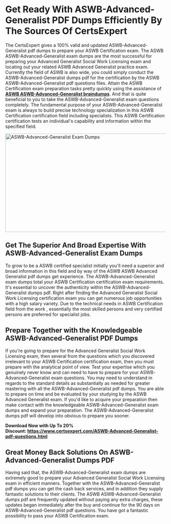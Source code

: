 <h1><strong>Get Ready With ASWB-Advanced-Generalist PDF Dumps Efficiently By The Sources Of CertsExpert</strong></h1>
<p>The CertsExpert gives a 100% valid and updated ASWB-Advanced-Generalist pdf dumps to prepare your ASWB Certification exam. The ASWB ASWB-Advanced-Generalist exam dumps are the most successful for preparing your Advanced Generalist Social Work Licensing exam and locating out your related ASWB Advanced Generalist practice exam. Currently the field of ASWB is also wide, you could simply conduct the ASWB-Advanced-Generalist dumps pdf for the certification by the ASWB ASWB-Advanced-Generalist pdf questions files. Attain the ASWB Certification exam preparation tasks pretty quickly using the assistance of <a href="https://www.certsexpert.com/ASWB-Advanced-Generalist-pdf-questions.html"><strong>ASWB ASWB-Advanced-Generalist braindumps</strong></a>. And that is quite beneficial to you to take the ASWB-Advanced-Generalist exam questions completely. The fundamental purpose of your ASWB-Advanced-Generalist exam is always to build precise technology specialization in this ASWB Certification certification field including specialists. This ASWB Certification certification tests an individual's capability and information within the specified field.</p>
<p><img src="https://i.ibb.co/M1QyCsd/Copy-of-Copy-of-Copy-of-Copy-of-Copy-of-Minimalist-Business-You-Tube-Thumbnail-37.png" alt="ASWB-Advanced-Generalist Exam Dumps" width="550" height="309" /></p>
<h2><strong>Get The Superior And Broad Expertise With ASWB-Advanced-Generalist Exam Dumps</strong></h2>
<p>To grow to be a ASWB certified specialist initially you'll need a superior and broad information in this field and by way of the ASWB ASWB Advanced Generalist pdf dumps get experience. The ASWB-Advanced-Generalist exam dumps total your ASWB Certification certification exam requirements. It's essential to uncover the authenticity within the ASWB-Advanced-Generalist dumps pdf. Right after finding the Advanced Generalist Social Work Licensing certification exam you can get numerous job opportunities with a high salary variety. Due to the technical needs in ASWB Certification field from the work , essentially the most skilled persons and very certified persons are preferred for specialist jobs.&nbsp;</p>
<h2><strong>Prepare Together with the Knowledgeable ASWB-Advanced-Generalist PDF Dumps</strong></h2>
<p>If you're going to prepare for the Advanced Generalist Social Work Licensing exam, then several from the questions which you discovered irrelevant to your ASWB Certification certification exam, then you must prepare with the analytical point of view. Test your expertise which you genuinely never know and can need to have to prepare for your ASWB-Advanced-Generalist exam questions. You may need to understand in regards to the standard details as substantially as needed for greater mastering with all the ASWB-Advanced-Generalist pdf dumps. You are able to prepare on time and be evaluated by your studying by the ASWB Advanced Generalist exam. If you'd like to acquire your preparation then make contact with the knowledgeable ASWB-Advanced-Generalist exam dumps and expand your preparation. The ASWB-Advanced-Generalist dumps pdf will develop into obvious to prepare you sooner.</p>
<p><strong>Download Now with Up To 20% Discount:&nbsp;<a href="https://www.certsexpert.com/ASWB-Advanced-Generalist-pdf-questions.html">https://www.certsexpert.com/ASWB-Advanced-Generalist-pdf-questions.html</a></strong></p>
<h2><strong>Great Money Back Solutions On ASWB-Advanced-Generalist Dumps PDF</strong></h2>
<p>Having said that, the ASWB-Advanced-Generalist exam dumps are extremely good to prepare your Advanced Generalist Social Work Licensing exam in efficient manners. Together with the ASWB-Advanced-Generalist pdf dumps you can get the cash back services, and in addition they supply fantastic solutions to their clients. The ASWB ASWB-Advanced-Generalist dumps pdf are frequently updated without paying any extra charges, these updates began immediately after the buy and continue for the 90 days on ASWB-Advanced-Generalist pdf questions. You have got a fantastic possibility to pass your ASWB Certification exam.</p>
